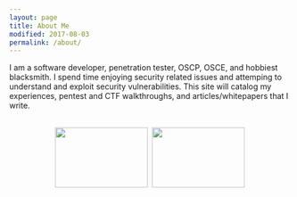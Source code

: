 ```yaml
---
layout: page
title: About Me
modified: 2017-08-03
permalink: /about/
---
```


I am a software developer, penetration tester, OSCP, OSCE, and hobbiest blacksmith.  I spend time enjoying security related issues and attemping to understand and exploit security vulnerabilities.  This site will catalog my experiences, pentest and CTF walkthroughs, and articles/whitepapers that I write.<br/><br/>
<div align="center">
    <img src="{{ site.url }}/images/oscp-certs.png" width="166px" height="108px" />&nbsp;
    <img src="{{ site.url }}/images/osce-certs.png" width="166px" height="108px" />
</div>
